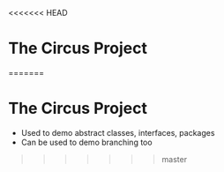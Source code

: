 <<<<<<< HEAD
# The Circus Project
=======
# The Circus Project

- Used to demo abstract classes, interfaces, packages
- Can be used to demo branching too
>>>>>>> master
